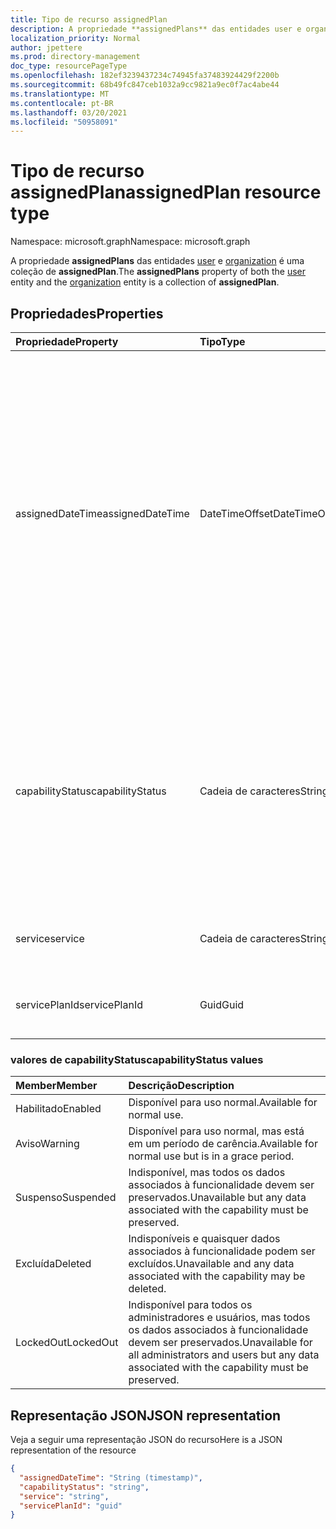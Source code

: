 ```yaml
---
title: Tipo de recurso assignedPlan
description: A propriedade **assignedPlans** das entidades user e organization é uma coleção de **assignedPlan**.
localization_priority: Normal
author: jpettere
ms.prod: directory-management
doc_type: resourcePageType
ms.openlocfilehash: 182ef3239437234c74945fa37483924429f2200b
ms.sourcegitcommit: 68b49fc847ceb1032a9cc9821a9ec0f7ac4abe44
ms.translationtype: MT
ms.contentlocale: pt-BR
ms.lasthandoff: 03/20/2021
ms.locfileid: "50958091"
---
```

# <a name="assignedplan-resource-type"></a><span data-ttu-id="44959-103">Tipo de recurso assignedPlan</span><span class="sxs-lookup"><span data-stu-id="44959-103">assignedPlan resource type</span></span>

<span data-ttu-id="44959-104">Namespace: microsoft.graph</span><span class="sxs-lookup"><span data-stu-id="44959-104">Namespace: microsoft.graph</span></span>

<span data-ttu-id="44959-105">A propriedade **assignedPlans** das entidades [user](user.md) e [organization](organization.md) é uma coleção de **assignedPlan**.</span><span class="sxs-lookup"><span data-stu-id="44959-105">The **assignedPlans** property of both the [user](user.md) entity and the [organization](organization.md) entity is a collection of **assignedPlan**.</span></span>


## <a name="properties"></a><span data-ttu-id="44959-106">Propriedades</span><span class="sxs-lookup"><span data-stu-id="44959-106">Properties</span></span>

| <span data-ttu-id="44959-107">Propriedade</span><span class="sxs-lookup"><span data-stu-id="44959-107">Property</span></span>     | <span data-ttu-id="44959-108">Tipo</span><span class="sxs-lookup"><span data-stu-id="44959-108">Type</span></span>   |<span data-ttu-id="44959-109">Descrição</span><span class="sxs-lookup"><span data-stu-id="44959-109">Description</span></span>|
|:---------------|:--------|:----------|
|<span data-ttu-id="44959-110">assignedDateTime</span><span class="sxs-lookup"><span data-stu-id="44959-110">assignedDateTime</span></span>|<span data-ttu-id="44959-111">DateTimeOffset</span><span class="sxs-lookup"><span data-stu-id="44959-111">DateTimeOffset</span></span>|<span data-ttu-id="44959-112">A data e a hora em que o plano foi atribuído.</span><span class="sxs-lookup"><span data-stu-id="44959-112">The date and time at which the plan was assigned.</span></span> <span data-ttu-id="44959-113">O tipo Timestamp representa informações de data e hora usando o formato ISO 8601 e está sempre no horário UTC.</span><span class="sxs-lookup"><span data-stu-id="44959-113">The Timestamp type represents date and time information using ISO 8601 format and is always in UTC time.</span></span> <span data-ttu-id="44959-114">Por exemplo, meia-noite UTC em 1 de janeiro de 2014 é `2014-01-01T00:00:00Z`.</span><span class="sxs-lookup"><span data-stu-id="44959-114">For example, midnight UTC on Jan 1, 2014 is `2014-01-01T00:00:00Z`.</span></span>|
|<span data-ttu-id="44959-115">capabilityStatus</span><span class="sxs-lookup"><span data-stu-id="44959-115">capabilityStatus</span></span>|<span data-ttu-id="44959-116">Cadeia de caracteres</span><span class="sxs-lookup"><span data-stu-id="44959-116">String</span></span>|<span data-ttu-id="44959-117">Condição da atribuição de recursos.</span><span class="sxs-lookup"><span data-stu-id="44959-117">Condition of the capability assignment.</span></span> <span data-ttu-id="44959-118">Os valores possíveis `Enabled` são , , , , `Warning` `Suspended` `Deleted` `LockedOut` .</span><span class="sxs-lookup"><span data-stu-id="44959-118">The possible values are `Enabled`, `Warning`, `Suspended`, `Deleted`, `LockedOut`.</span></span> <span data-ttu-id="44959-119">Consulte [uma descrição detalhada](#capabilitystatus-values) de cada valor.</span><span class="sxs-lookup"><span data-stu-id="44959-119">See [a detailed description](#capabilitystatus-values) of each value.</span></span>|
|<span data-ttu-id="44959-120">service</span><span class="sxs-lookup"><span data-stu-id="44959-120">service</span></span>|<span data-ttu-id="44959-121">Cadeia de caracteres</span><span class="sxs-lookup"><span data-stu-id="44959-121">String</span></span>|<span data-ttu-id="44959-122">O nome do serviço; por exemplo, "Exchange".</span><span class="sxs-lookup"><span data-stu-id="44959-122">The name of the service; for example, “Exchange”.</span></span>|
|<span data-ttu-id="44959-123">servicePlanId</span><span class="sxs-lookup"><span data-stu-id="44959-123">servicePlanId</span></span>|<span data-ttu-id="44959-124">Guid</span><span class="sxs-lookup"><span data-stu-id="44959-124">Guid</span></span>|<span data-ttu-id="44959-125">Um GUID que identifica o plano de serviço.</span><span class="sxs-lookup"><span data-stu-id="44959-125">A GUID that identifies the service plan.</span></span>|


### <a name="capabilitystatus-values"></a><span data-ttu-id="44959-126">valores de capabilityStatus</span><span class="sxs-lookup"><span data-stu-id="44959-126">capabilityStatus values</span></span>

| <span data-ttu-id="44959-127">Member</span><span class="sxs-lookup"><span data-stu-id="44959-127">Member</span></span> | <span data-ttu-id="44959-128">Descrição</span><span class="sxs-lookup"><span data-stu-id="44959-128">Description</span></span>  |
|:---------------|:--------|
| <span data-ttu-id="44959-129">Habilitado</span><span class="sxs-lookup"><span data-stu-id="44959-129">Enabled</span></span> | <span data-ttu-id="44959-130">Disponível para uso normal.</span><span class="sxs-lookup"><span data-stu-id="44959-130">Available for normal use.</span></span> |
| <span data-ttu-id="44959-131">Aviso</span><span class="sxs-lookup"><span data-stu-id="44959-131">Warning</span></span> | <span data-ttu-id="44959-132">Disponível para uso normal, mas está em um período de carência.</span><span class="sxs-lookup"><span data-stu-id="44959-132">Available for normal use but is in a grace period.</span></span> |
| <span data-ttu-id="44959-133">Suspenso</span><span class="sxs-lookup"><span data-stu-id="44959-133">Suspended</span></span> | <span data-ttu-id="44959-134">Indisponível, mas todos os dados associados à funcionalidade devem ser preservados.</span><span class="sxs-lookup"><span data-stu-id="44959-134">Unavailable but any data associated with the capability must be preserved.</span></span> |
| <span data-ttu-id="44959-135">Excluída</span><span class="sxs-lookup"><span data-stu-id="44959-135">Deleted</span></span> | <span data-ttu-id="44959-136">Indisponíveis e quaisquer dados associados à funcionalidade podem ser excluídos.</span><span class="sxs-lookup"><span data-stu-id="44959-136">Unavailable and any data associated with the capability may be deleted.</span></span> |
| <span data-ttu-id="44959-137">LockedOut</span><span class="sxs-lookup"><span data-stu-id="44959-137">LockedOut</span></span> | <span data-ttu-id="44959-138">Indisponível para todos os administradores e usuários, mas todos os dados associados à funcionalidade devem ser preservados.</span><span class="sxs-lookup"><span data-stu-id="44959-138">Unavailable for all administrators and users but any data associated with the capability must be preserved.</span></span> |

## <a name="json-representation"></a><span data-ttu-id="44959-139">Representação JSON</span><span class="sxs-lookup"><span data-stu-id="44959-139">JSON representation</span></span>

<span data-ttu-id="44959-140">Veja a seguir uma representação JSON do recurso</span><span class="sxs-lookup"><span data-stu-id="44959-140">Here is a JSON representation of the resource</span></span>

<!-- {
  "blockType": "resource",
  "optionalProperties": [

  ],
  "@odata.type": "microsoft.graph.assignedPlan"
}-->

```json
{
  "assignedDateTime": "String (timestamp)",
  "capabilityStatus": "string",
  "service": "string",
  "servicePlanId": "guid"
}

```

<!-- uuid: 8fcb5dbc-d5aa-4681-8e31-b001d5168d79
2015-10-25 14:57:30 UTC -->
<!-- {
  "type": "#page.annotation",
  "description": "assignedPlan resource",
  "keywords": "",
  "section": "documentation",
  "tocPath": ""
}-->


